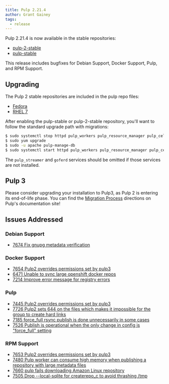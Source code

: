 ```yaml
---
title: Pulp 2.21.4
author: Grant Gainey
tags:
  - release
---
```


Pulp 2.21.4 is now available in the stable repositories:

* [pulp-2-stable](https://repos.fedorapeople.org/pulp/pulp/stable/2/)
* [pulp-stable](https://repos.fedorapeople.org/pulp/pulp/stable/latest/)

This release includes bugfixes for Debian Support, Docker Support, Pulp, and RPM Support.

## Upgrading

The Pulp 2 stable repositories are included in the pulp repo files:

- [Fedora](https://repos.fedorapeople.org/repos/pulp/pulp/fedora-pulp.repo)
- [RHEL 7](https://repos.fedorapeople.org/repos/pulp/pulp/rhel-pulp.repo)

After enabling the pulp-stable or pulp-2-stable repository, you'll want to
follow the standard upgrade path with migrations:

```sh
$ sudo systemctl stop httpd pulp_workers pulp_resource_manager pulp_celerybeat pulp_streamer goferd
$ sudo yum upgrade
$ sudo -u apache pulp-manage-db
$ sudo systemctl start httpd pulp_workers pulp_resource_manager pulp_celerybeat pulp_streamer goferd
```

The `pulp_streamer` and `goferd` services should be omitted if those services are not installed.

## Pulp 3

Please consider upgrading your installation to Pulp3, as Pulp 2 is entering its end-of-life phase.
You can find the [Migration Process](https://pulpproject.org/migrate-to-pulp-3/) directions on
Pulp's documentation site!

## Issues Addressed

### Debian Support
- [7674	Fix gnupg metadata verification](https://pulp.plan.io/issues/7674)

### Docker Support
- [7654	Pulp2 overrides permissions set by pulp3](https://pulp.plan.io/issues/7654)
- [6471	Unable to sync large openshift docker repos](https://pulp.plan.io/issues/6471)
- [7214	Improve error message for registry errors](https://pulp.plan.io/issues/7214)

### Pulp
- [7445	Pulp2 overrides permissions set by pulp3](https://pulp.plan.io/issues/7445)
- [7726	Pulp2 sets 644 on the files which makes it impossible for the group to create hard links](https://pulp.plan.io/issues/7726)
- [7185	force_full rsync publish is done unnecessarily in some cases](https://pulp.plan.io/issues/7185)
- [7526	Publish is operational when the only change in config is "force_full" setting](https://pulp.plan.io/issues/7526)

### RPM Support
- [7653	Pulp2 overrides permissions set by pulp3](https://pulp.plan.io/issues/7653)
- [7480	Pulp worker can consume high memory when publishing a repository with large metadata files](https://pulp.plan.io/issues/7480)
- [7660	pulp fails downloading Amazon Linux repository](https://pulp.plan.io/issues/7660)
- [7505	Drop --local-sqlite for createrepo_c to avoid thrashing /tmp](https://pulp.plan.io/issues/7505)

